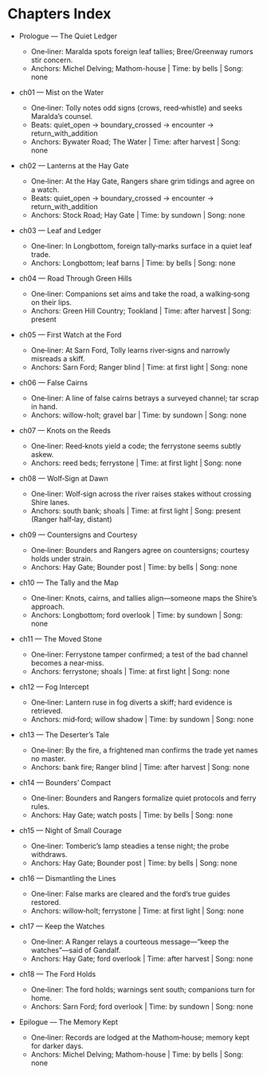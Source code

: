 # Chapters Index

- Prologue — The Quiet Ledger
  - One‑liner: Maralda spots foreign leaf tallies; Bree/Greenway rumors stir concern.
  - Anchors: Michel Delving; Mathom-house | Time: by bells | Song: none

- ch01 — Mist on the Water
  - One‑liner: Tolly notes odd signs (crows, reed‑whistle) and seeks Maralda’s counsel.
  - Beats: quiet_open → boundary_crossed → encounter → return_with_addition
  - Anchors: Bywater Road; The Water | Time: after harvest | Song: none

- ch02 — Lanterns at the Hay Gate
  - One‑liner: At the Hay Gate, Rangers share grim tidings and agree on a watch.
  - Beats: quiet_open → boundary_crossed → encounter → return_with_addition
  - Anchors: Stock Road; Hay Gate | Time: by sundown | Song: none

- ch03 — Leaf and Ledger
  - One‑liner: In Longbottom, foreign tally‑marks surface in a quiet leaf trade.
  - Anchors: Longbottom; leaf barns | Time: by bells | Song: none

- ch04 — Road Through Green Hills
  - One‑liner: Companions set aims and take the road, a walking‑song on their lips.
  - Anchors: Green Hill Country; Tookland | Time: after harvest | Song: present

- ch05 — First Watch at the Ford
  - One‑liner: At Sarn Ford, Tolly learns river‑signs and narrowly misreads a skiff.
  - Anchors: Sarn Ford; Ranger blind | Time: at first light | Song: none

- ch06 — False Cairns
  - One‑liner: A line of false cairns betrays a surveyed channel; tar scrap in hand.
  - Anchors: willow-holt; gravel bar | Time: by sundown | Song: none

- ch07 — Knots on the Reeds
  - One‑liner: Reed‑knots yield a code; the ferrystone seems subtly askew.
  - Anchors: reed beds; ferrystone | Time: at first light | Song: none

- ch08 — Wolf‑Sign at Dawn
  - One‑liner: Wolf‑sign across the river raises stakes without crossing Shire lanes.
  - Anchors: south bank; shoals | Time: at first light | Song: present (Ranger half‑lay, distant)

- ch09 — Countersigns and Courtesy
  - One‑liner: Bounders and Rangers agree on countersigns; courtesy holds under strain.
  - Anchors: Hay Gate; Bounder post | Time: by bells | Song: none

- ch10 — The Tally and the Map
  - One‑liner: Knots, cairns, and tallies align—someone maps the Shire’s approach.
  - Anchors: Longbottom; ford overlook | Time: by sundown | Song: none

- ch11 — The Moved Stone
  - One‑liner: Ferrystone tamper confirmed; a test of the bad channel becomes a near‑miss.
  - Anchors: ferrystone; shoals | Time: at first light | Song: none

- ch12 — Fog Intercept
  - One‑liner: Lantern ruse in fog diverts a skiff; hard evidence is retrieved.
  - Anchors: mid‑ford; willow shadow | Time: by sundown | Song: none

- ch13 — The Deserter’s Tale
  - One‑liner: By the fire, a frightened man confirms the trade yet names no master.
  - Anchors: bank fire; Ranger blind | Time: after harvest | Song: none

- ch14 — Bounders’ Compact
  - One‑liner: Bounders and Rangers formalize quiet protocols and ferry rules.
  - Anchors: Hay Gate; watch posts | Time: by bells | Song: none

- ch15 — Night of Small Courage
  - One‑liner: Tomberic’s lamp steadies a tense night; the probe withdraws.
  - Anchors: Hay Gate; Bounder post | Time: by bells | Song: none

- ch16 — Dismantling the Lines
  - One‑liner: False marks are cleared and the ford’s true guides restored.
  - Anchors: willow‑holt; ferrystone | Time: at first light | Song: none

- ch17 — Keep the Watches
  - One‑liner: A Ranger relays a courteous message—“keep the watches”—said of Gandalf.
  - Anchors: Hay Gate; ford overlook | Time: after harvest | Song: none

- ch18 — The Ford Holds
  - One‑liner: The ford holds; warnings sent south; companions turn for home.
  - Anchors: Sarn Ford; ford overlook | Time: by sundown | Song: none

- Epilogue — The Memory Kept
  - One‑liner: Records are lodged at the Mathom‑house; memory kept for darker days.
  - Anchors: Michel Delving; Mathom-house | Time: by bells | Song: none

